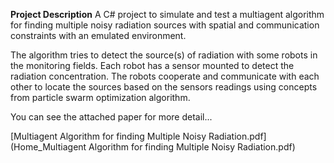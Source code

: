 **Project Description**
A C# project to simulate and test a multiagent algorithm for finding multiple noisy radiation sources with spatial and communication constraints with an emulated environment.


The algorithm tries to detect the source(s) of radiation with some robots in the monitoring fields. Each robot has a sensor mounted to detect the radiation concentration. The robots cooperate and communicate with each other to locate the sources based on the sensors readings using concepts from particle swarm optimization algorithm.

You can see the attached paper for more detail...

[Multiagent Algorithm for finding Multiple Noisy Radiation.pdf](Home_Multiagent Algorithm for finding Multiple Noisy Radiation.pdf)